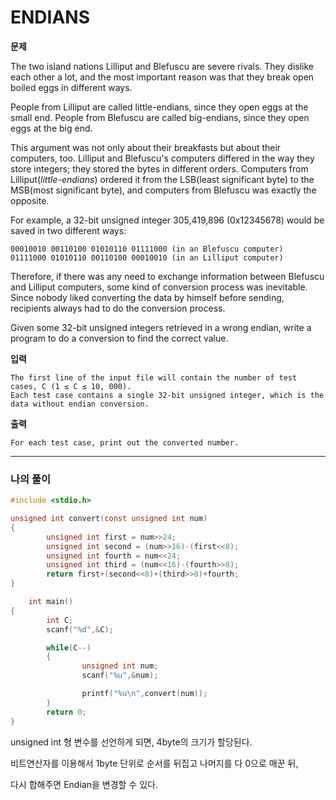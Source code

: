 # ENDIANS
**문제**  

The two island nations Lilliput and Blefuscu are severe rivals. They dislike each other a lot, and the most important reason was that they break open boiled eggs in different ways.

People from Lilliput are called little-endians, since they open eggs at the small end. People from Blefuscu are called big-endians, since they open eggs at the big end.

This argument was not only about their breakfasts but about their computers, too. Lilliput and Blefuscu's computers differed in the way they store integers; they stored the bytes in different orders. Computers from Lilliput(*little-endians*) ordered it from the LSB(least significant byte) to the MSB(most significant byte), and computers from Blefuscu was exactly the opposite.

For example, a 32-bit unsigned integer 305,419,896 (0x12345678) would be saved in two different ways:

	00010010 00110100 01010110 01111000 (in an Blefuscu computer)
	01111000 01010110 00110100 00010010 (in an Lilliput computer)  

Therefore, if there was any need to exchange information between Blefuscu and Lilliput computers, some kind of conversion process was inevitable. Since nobody liked converting the data by himself before sending, recipients always had to do the conversion process.

Given some 32-bit unsigned integers retrieved in a wrong endian, write a program to do a conversion to find the correct value.

**입력**

	The first line of the input file will contain the number of test cases, C (1 ≤ C ≤ 10, 000).  
	Each test case contains a single 32-bit unsigned integer, which is the data without endian conversion.

**출력**

	For each test case, print out the converted number.
	
---
### 나의 풀이

``` c
#include <stdio.h>

unsigned int convert(const unsigned int num)
{
		unsigned int first = num>>24;
		unsigned int second = (num>>16)-(first<<8);
		unsigned int fourth = num<<24;
		unsigned int third = (num<<16)-(fourth>>8);
		return first+(second<<8)+(third>>8)+fourth;
}

	int main()
{
		int C;
		scanf("%d",&C);

		while(C--)
		{
				unsigned int num;
				scanf("%u",&num);

				printf("%u\n",convert(num));
		}
		return 0;
}
```

unsigned int 형 변수를 선언하게 되면, 4byte의 크기가 할당된다.  

비트연산자를 이용해서 1byte 단위로 순서를 뒤집고 나머지를 다 0으로 매꾼 뒤,  

다시 합해주면 Endian을 변경할 수 있다.  
